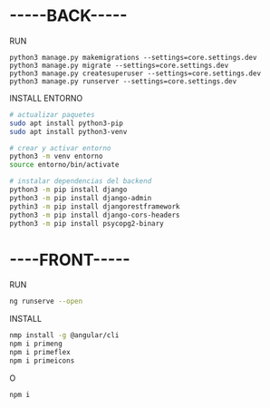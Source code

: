 # -----BACK----- #

RUN 
```
python3 manage.py makemigrations --settings=core.settings.dev 
python3 manage.py migrate --settings=core.settings.dev 
python3 manage.py createsuperuser --settings=core.settings.dev 
python3 manage.py runserver --settings=core.settings.dev 
```
INSTALL ENTORNO
```bash
# actualizar paquetes
sudo apt install python3-pip
sudo apt install python3-venv

# crear y activar entorno
python3 -m venv entorno
source entorno/bin/activate

# instalar dependencias del backend
python3 -m pip install django
python3 -m pip install django-admin
pythin3 -m pip install djangorestframework
python3 -m pip install django-cors-headers
python3 -m pip install psycopg2-binary
```

# ----FRONT----- #

RUN
```bash
ng runserve --open
```

INSTALL
```bash
nmp install -g @angular/cli
npm i primeng
npm i primeflex 
npm i primeicons
```
O
```bash
npm i 
```
